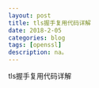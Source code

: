 ```yaml
---
layout: post
title: tls握手复用代码详解
date: 2018-2-05
categories: blog
tags: [openssl]
description: na。
---
```




tls握手复用代码详解







